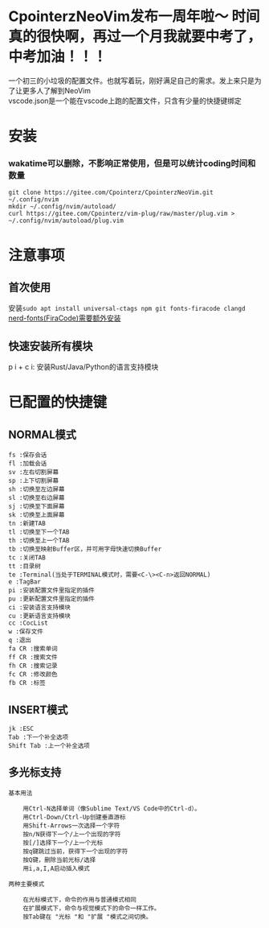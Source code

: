 # CpointerzNeoVim发布一周年啦～   时间真的很快啊，再过一个月我就要中考了，中考加油！！！

一个初三的小垃圾的配置文件。也就写着玩，刚好满足自己的需求。发上来只是为了让更多人了解到NeoVim  
vscode.json是一个能在vscode上跑的配置文件，只含有少量的快捷键绑定  

# 安装  
### wakatime可以删除，不影响正常使用，但是可以统计coding时间和数量
```
git clone https://gitee.com/Cpointerz/CpointerzNeoVim.git ~/.config/nvim  
mkdir ~/.config/nvim/autoload/  
curl https://gitee.com/Cpointerz/vim-plug/raw/master/plug.vim > ~/.config/nvim/autoload/plug.vim  
```

# 注意事项  

## 首次使用  
安装```sudo apt install universal-ctags npm git fonts-firacode clangd```  
[nerd-fonts(FiraCode)需要额外安装](https://github.com/ryanoasis/nerd-fonts)  

## 快速安装所有模块  
p i + c i: 安装Rust/Java/Python的语言支持模块  

# 已配置的快捷键

## NORMAL模式  
```
fs :保存会话  
fl :加载会话  
sv :左右切割屏幕  
sp :上下切割屏幕  
sh :切换至左边屏幕  
sl :切换至右边屏幕  
sj :切换至下面屏幕  
sk :切换至上面屏幕  
tn :新建TAB  
tl :切换至下一个TAB  
th :切换至上一个TAB 
tb :切换至映射Buffer区，并可用字母快速切换Buffer 
tc :关闭TAB   
tt :目录树
te :Terminal(当处于TERMINAL模式时，需要<C-\><C-n>返回NORMAL)  
e :TagBar  
pi :安装配置文件里指定的插件  
pu :更新配置文件里指定的插件  
ci :安装语言支持模块  
cu :更新语言支持模块  
cc :CocList  
w :保存文件  
q :退出  
fa CR :搜索单词  
ff CR :搜索文件  
fh CR :搜索记录  
fc CR :修改颜色  
fb CR :标签  
```  
## INSERT模式
```  
jk :ESC
Tab :下一个补全选项  
Shift Tab :上一个补全选项  
```
## 多光标支持  
```  
基本用法

    用Ctrl-N选择单词（像Sublime Text/VS Code中的Ctrl-d）。
    用Ctrl-Down/Ctrl-Up创建垂直游标
    用Shift-Arrows一次选择一个字符
    按n/N获得下一个/上一个出现的字符
    按[/]选择下一个/上一个光标
    按q键跳过当前，获得下一个出现的字符
    按Q键，删除当前光标/选择
    用i,a,I,A启动插入模式

两种主要模式

    在光标模式下，命令的作用与普通模式相同
    在扩展模式下，命令与视觉模式下的命令一样工作。
    按Tab键在 "光标 "和 "扩展 "模式之间切换。
```
